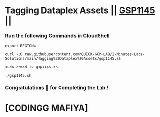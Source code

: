 # Tagging Dataplex Assets || [GSP1145](https://www.cloudskillsboost.google/focuses/62711?parent=catalog) ||

### Run the following Commands in CloudShell

```
export REGION=
```
```
curl -LO raw.githubusercontent.com/QUICK-GCP-LAB/2-Minutes-Labs-Solutions/main/Tagging%20Dataplex%20Assets/gsp1145.sh

sudo chmod +x gsp1145.sh

./gsp1145.sh
```

### Congratulations 🎉 for Completing the Lab !

# [CODINGG MAFIYA]

